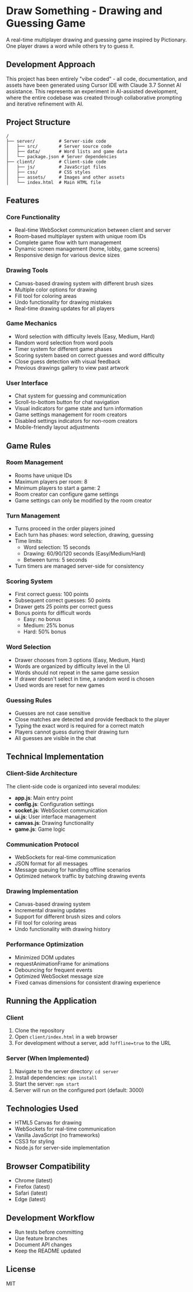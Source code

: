 # Draw Something - Drawing and Guessing Game

A real-time multiplayer drawing and guessing game inspired by Pictionary. One player draws a word while others try to guess it.

## Development Approach

This project has been entirely "vibe coded" - all code, documentation, and assets have been generated using Cursor IDE with Claude 3.7 Sonnet AI assistance. This represents an experiment in AI-assisted development, where the entire codebase was created through collaborative prompting and iterative refinement with AI.

## Project Structure

```
/
├── server/         # Server-side code
│   ├── src/        # Server source code
│   ├── data/       # Word lists and game data
│   └── package.json # Server dependencies
├── client/         # Client-side code
│   ├── js/         # JavaScript files
│   ├── css/        # CSS styles
│   ├── assets/     # Images and other assets
│   └── index.html  # Main HTML file
```

## Features

### Core Functionality
- Real-time WebSocket communication between client and server
- Room-based multiplayer system with unique room IDs
- Complete game flow with turn management
- Dynamic screen management (home, lobby, game screens)
- Responsive design for various device sizes

### Drawing Tools
- Canvas-based drawing system with different brush sizes
- Multiple color options for drawing
- Fill tool for coloring areas
- Undo functionality for drawing mistakes
- Real-time drawing updates for all players

### Game Mechanics
- Word selection with difficulty levels (Easy, Medium, Hard)
- Random word selection from word pools
- Timer system for different game phases
- Scoring system based on correct guesses and word difficulty
- Close guess detection with visual feedback
- Previous drawings gallery to view past artwork

### User Interface
- Chat system for guessing and communication
- Scroll-to-bottom button for chat navigation
- Visual indicators for game state and turn information
- Game settings management for room creators
- Disabled settings indicators for non-room creators
- Mobile-friendly layout adjustments

## Game Rules

### Room Management
- Rooms have unique IDs
- Maximum players per room: 8
- Minimum players to start a game: 2
- Room creator can configure game settings
- Game settings can only be modified by the room creator

### Turn Management
- Turns proceed in the order players joined
- Each turn has phases: word selection, drawing, guessing
- Time limits: 
  - Word selection: 15 seconds
  - Drawing: 60/90/120 seconds (Easy/Medium/Hard)
  - Between turns: 5 seconds
- Turn timers are managed server-side for consistency

### Scoring System
- First correct guess: 100 points
- Subsequent correct guesses: 50 points
- Drawer gets 25 points per correct guess
- Bonus points for difficult words
  - Easy: no bonus
  - Medium: 25% bonus
  - Hard: 50% bonus

### Word Selection
- Drawer chooses from 3 options (Easy, Medium, Hard)
- Words are organized by difficulty level in the UI
- Words should not repeat in the same game session
- If drawer doesn't select in time, a random word is chosen
- Used words are reset for new games

### Guessing Rules
- Guesses are not case sensitive
- Close matches are detected and provide feedback to the player
- Typing the exact word is required for a correct match
- Players cannot guess during their drawing turn
- All guesses are visible in the chat

## Technical Implementation

### Client-Side Architecture
The client-side code is organized into several modules:

- **app.js**: Main entry point
- **config.js**: Configuration settings
- **socket.js**: WebSocket communication
- **ui.js**: User interface management
- **canvas.js**: Drawing functionality
- **game.js**: Game logic

### Communication Protocol
- WebSockets for real-time communication
- JSON format for all messages
- Message queuing for handling offline scenarios
- Optimized network traffic by batching drawing events

### Drawing Implementation
- Canvas-based drawing system
- Incremental drawing updates
- Support for different brush sizes and colors
- Fill tool for coloring areas
- Undo functionality with drawing history

### Performance Optimization
- Minimized DOM updates
- requestAnimationFrame for animations
- Debouncing for frequent events
- Optimized WebSocket message size
- Fixed canvas dimensions for consistent drawing experience

## Running the Application

### Client
1. Clone the repository
2. Open `client/index.html` in a web browser
3. For development without a server, add `?offline=true` to the URL

### Server (When Implemented)
1. Navigate to the server directory: `cd server`
2. Install dependencies: `npm install`
3. Start the server: `npm start`
4. Server will run on the configured port (default: 3000)

## Technologies Used

- HTML5 Canvas for drawing
- WebSockets for real-time communication
- Vanilla JavaScript (no frameworks)
- CSS3 for styling
- Node.js for server-side implementation

## Browser Compatibility

- Chrome (latest)
- Firefox (latest)
- Safari (latest)
- Edge (latest)

## Development Workflow
- Run tests before committing
- Use feature branches
- Document API changes
- Keep the README updated

## License

MIT 